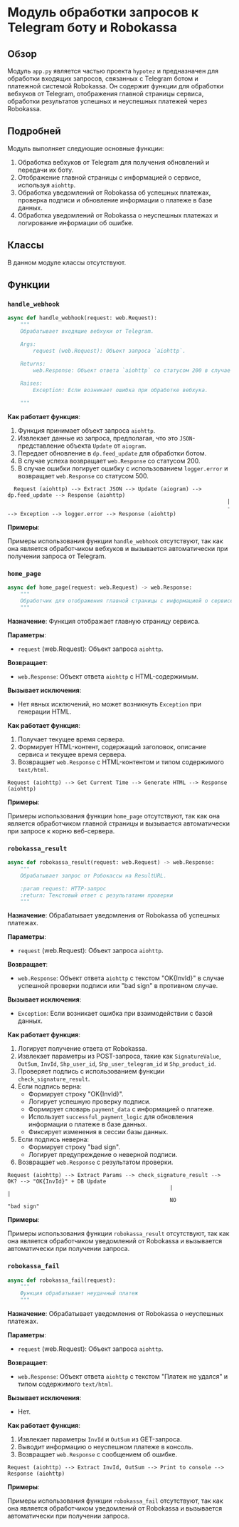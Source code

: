 # Модуль обработки запросов к Telegram боту и Robokassa

## Обзор

Модуль `app.py` является частью проекта `hypotez` и предназначен для обработки входящих запросов, связанных с Telegram ботом и платежной системой Robokassa. Он содержит функции для обработки вебхуков от Telegram, отображения главной страницы сервиса, обработки результатов успешных и неуспешных платежей через Robokassa.

## Подробней

Модуль выполняет следующие основные функции:

1.  Обработка вебхуков от Telegram для получения обновлений и передачи их боту.
2.  Отображение главной страницы с информацией о сервисе, используя `aiohttp`.
3.  Обработка уведомлений от Robokassa об успешных платежах, проверка подписи и обновление информации о платеже в базе данных.
4.  Обработка уведомлений от Robokassa о неуспешных платежах и логирование информации об ошибке.

## Классы

В данном модуле классы отсутствуют.

## Функции

### `handle_webhook`

```python
async def handle_webhook(request: web.Request):
    """
    Обрабатывает входящие вебхуки от Telegram.

    Args:
        request (web.Request): Объект запроса `aiohttp`.

    Returns:
        web.Response: Объект ответа `aiohttp` со статусом 200 в случае успеха или 500 в случае ошибки.
    
    Raises:
        Exception: Если возникает ошибка при обработке вебхука.

    """
```

**Как работает функция**:

1.  Функция принимает объект запроса `aiohttp`.
2.  Извлекает данные из запроса, предполагая, что это `JSON`-представление объекта `Update` от `aiogram`.
3.  Передает обновление в `dp.feed_update` для обработки ботом.
4.  В случае успеха возвращает `web.Response` со статусом 200.
5.  В случае ошибки логирует ошибку с использованием `logger.error` и возвращает `web.Response` со статусом 500.

```text
  Request (aiohttp) --> Extract JSON --> Update (aiogram) --> dp.feed_update --> Response (aiohttp)
                                                                     |
                                                                     ---> Exception --> logger.error --> Response (aiohttp)
```

**Примеры**:

Примеры использования функции `handle_webhook` отсутствуют, так как она является обработчиком вебхуков и вызывается автоматически при получении запроса от Telegram.

### `home_page`

```python
async def home_page(request: web.Request) -> web.Response:
    """
    Обработчик для отображения главной страницы с информацией о сервисе.
    """
```

**Назначение**: Функция отображает главную страницу сервиса.

**Параметры**:

*   `request` (web.Request): Объект запроса `aiohttp`.

**Возвращает**:

*   `web.Response`: Объект ответа `aiohttp` с HTML-содержимым.

**Вызывает исключения**:

*   Нет явных исключений, но может возникнуть `Exception` при генерации HTML.

**Как работает функция**:

1.  Получает текущее время сервера.
2.  Формирует HTML-контент, содержащий заголовок, описание сервиса и текущее время сервера.
3.  Возвращает `web.Response` с HTML-контентом и типом содержимого `text/html`.

```text
Request (aiohttp) --> Get Current Time --> Generate HTML --> Response (aiohttp)
```

**Примеры**:

Примеры использования функции `home_page` отсутствуют, так как она является обработчиком главной страницы и вызывается автоматически при запросе к корню веб-сервера.

### `robokassa_result`

```python
async def robokassa_result(request: web.Request) -> web.Response:
    """
    Обрабатывает запрос от Робокассы на ResultURL.

    :param request: HTTP-запрос
    :return: Текстовый ответ с результатами проверки
    """
```

**Назначение**: Обрабатывает уведомления от Robokassa об успешных платежах.

**Параметры**:

*   `request` (web.Request): Объект запроса `aiohttp`.

**Возвращает**:

*   `web.Response`: Объект ответа `aiohttp` с текстом "OK{InvId}" в случае успешной проверки подписи или "bad sign" в противном случае.

**Вызывает исключения**:

*   `Exception`: Если возникает ошибка при взаимодействии с базой данных.

**Как работает функция**:

1.  Логирует получение ответа от Robokassa.
2.  Извлекает параметры из POST-запроса, такие как `SignatureValue`, `OutSum`, `InvId`, `Shp_user_id`, `Shp_user_telegram_id` и `Shp_product_id`.
3.  Проверяет подпись с использованием функции `check_signature_result`.
4.  Если подпись верна:
    *   Формирует строку "OK{InvId}".
    *   Логирует успешную проверку подписи.
    *   Формирует словарь `payment_data` с информацией о платеже.
    *   Использует `successful_payment_logic` для обновления информации о платеже в базе данных.
    *   Фиксирует изменения в сессии базы данных.
5.  Если подпись неверна:
    *   Формирует строку "bad sign".
    *   Логирует предупреждение о неверной подписи.
6.  Возвращает `web.Response` с результатом проверки.

```text
Request (aiohttp) --> Extract Params --> check_signature_result --> OK? --> "OK{InvId}" + DB Update
                                                   |                  |
                                                   NO                 "bad sign"
```

**Примеры**:

Примеры использования функции `robokassa_result` отсутствуют, так как она является обработчиком уведомлений от Robokassa и вызывается автоматически при получении запроса.

### `robokassa_fail`

```python
async def robokassa_fail(request):
    """
    Функция обрабатывает неудачный платеж
    """
```

**Назначение**: Обрабатывает уведомления от Robokassa о неуспешных платежах.

**Параметры**:

*   `request` (web.Request): Объект запроса `aiohttp`.

**Возвращает**:

*   `web.Response`: Объект ответа `aiohttp` с текстом "Платеж не удался" и типом содержимого `text/html`.

**Вызывает исключения**:

*   Нет.

**Как работает функция**:

1.  Извлекает параметры `InvId` и `OutSum` из GET-запроса.
2.  Выводит информацию о неуспешном платеже в консоль.
3.  Возвращает `web.Response` с сообщением об ошибке.

```text
Request (aiohttp) --> Extract InvId, OutSum --> Print to console --> Response (aiohttp)
```

**Примеры**:

Примеры использования функции `robokassa_fail` отсутствуют, так как она является обработчиком уведомлений от Robokassa и вызывается автоматически при получении запроса.
